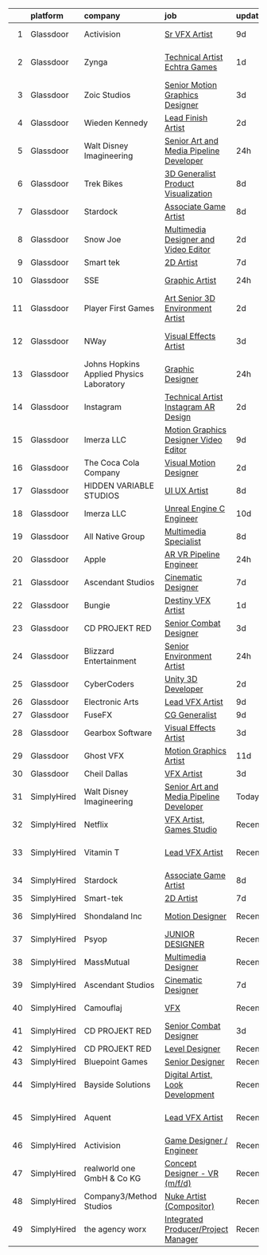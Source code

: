 

|    | platform    | company                                  | job                                                                                                                                                                                                                                                                                                                                                                                                                                                                                                                                                                                                                                                                                                                                                                                                                                                                                                                                                                                                                                                                                                                                                                                                                                                                                                                                                         | update_time   | location               |
|---:|:------------|:-----------------------------------------|:------------------------------------------------------------------------------------------------------------------------------------------------------------------------------------------------------------------------------------------------------------------------------------------------------------------------------------------------------------------------------------------------------------------------------------------------------------------------------------------------------------------------------------------------------------------------------------------------------------------------------------------------------------------------------------------------------------------------------------------------------------------------------------------------------------------------------------------------------------------------------------------------------------------------------------------------------------------------------------------------------------------------------------------------------------------------------------------------------------------------------------------------------------------------------------------------------------------------------------------------------------------------------------------------------------------------------------------------------------|:--------------|:-----------------------|
|  1 | Glassdoor   | Activision                               | [Sr  VFX Artist](https://www.glassdoor.com/partner/jobListing.htm?pos=130&ao=1136043&s=58&guid=000001812d7fb8b48388bd9ef9a9405d&src=GD_JOB_AD&t=SR&vt=w&cs=1_5814dc3d&cb=1654325754488&jobListingId=1007893172419&jrtk=3-0-1g4mnve6tgri7801-1g4mnve7bpkeh800-4b9e7f22fd4d421e-)                                                                                                                                                                                                                                                                                                                                                                                                                                                                                                                                                                                                                                                                                                                                                                                                                                                                                                                                                                                                                                                                             | 9d            | Middleton, WI          |
|  2 | Glassdoor   | Zynga                                    | [Technical Artist   Echtra Games](https://www.glassdoor.com/partner/jobListing.htm?pos=125&ao=1136043&s=58&guid=000001812d7fb8b48388bd9ef9a9405d&src=GD_JOB_AD&t=SR&vt=w&cs=1_9e574741&cb=1654325754487&jobListingId=1007913992622&jrtk=3-0-1g4mnve6tgri7801-1g4mnve7bpkeh800-b359a468225a3754-)                                                                                                                                                                                                                                                                                                                                                                                                                                                                                                                                                                                                                                                                                                                                                                                                                                                                                                                                                                                                                                                            | 1d            | San Francisco, CA      |
|  3 | Glassdoor   | Zoic Studios                             | [Senior Motion Graphics Designer](https://www.glassdoor.com/partner/jobListing.htm?pos=106&ao=1136043&s=58&guid=000001812d7fb8b48388bd9ef9a9405d&src=GD_JOB_AD&t=SR&vt=w&ea=1&cs=1_eb8755db&cb=1654325754485&jobListingId=1007907693991&jrtk=3-0-1g4mnve6tgri7801-1g4mnve7bpkeh800-b39aac3e85ed8310-)                                                                                                                                                                                                                                                                                                                                                                                                                                                                                                                                                                                                                                                                                                                                                                                                                                                                                                                                                                                                                                                       | 3d            | Remote                 |
|  4 | Glassdoor   | Wieden Kennedy                           | [Lead Finish Artist](https://www.glassdoor.com/partner/jobListing.htm?pos=127&ao=1136043&s=58&guid=000001812d7fb8b48388bd9ef9a9405d&src=GD_JOB_AD&t=SR&vt=w&ea=1&cs=1_0eaf840c&cb=1654325754487&jobListingId=1007911179539&jrtk=3-0-1g4mnve6tgri7801-1g4mnve7bpkeh800-53be61a54295586d-)                                                                                                                                                                                                                                                                                                                                                                                                                                                                                                                                                                                                                                                                                                                                                                                                                                                                                                                                                                                                                                                                    | 2d            | Portland, OR           |
|  5 | Glassdoor   | Walt Disney Imagineering                 | [Senior Art and Media Pipeline Developer](https://www.glassdoor.com/partner/jobListing.htm?pos=104&ao=1110586&s=58&guid=000001812d7fb8b48388bd9ef9a9405d&src=GD_JOB_AD&t=SR&vt=w&cs=1_30a9a9da&cb=1654325754485&jobListingId=1007917189330&cpc=9908D8D4413DBB8A&jrtk=3-0-1g4mnve6tgri7801-1g4mnve7bpkeh800-57ca073d58ecd374--6NYlbfkN0DAFTyt7pbDCC2JPO79CSdi1dIb81yjczP5qsKcZIxgiRd1qisRd4re16D_VG3-wzVi2F89qZSDP4bq95PAAUigjOr_806aC7iyh7uGfSNWKxsv35YkteaXYNEjXDI2T1HaF4b9fVRk-rz78AybHBfGdW1L-bi3eZyoHVc4XIaWFhecdSOnY1XhKilQxlyPDJjrj8NsQbPA5ufoxaj8cheBTpaygjsy7N0I9K6mgenkZ1oAjvVQzvhdkiDMHytwEDGqeasAJcrx_SMhZ6h9RjHJgP4o9tTV5jYKqqtp4fUpI7YBt7TpYx5t4i_AQxBUizWnbfcgvTw54xq3FNQqF-mh5mHJH3OPhHbR-C04XqAh5YrTpIheSOf_eMtTzu5noBWEiRisNrer537poV6bdaShs6ANGhaSt6mR-URS57FmD_-tovaq34WH_j1joVU-loo%3D)                                                                                                                                                                                                                                                                                                                                                                                                                                                                                                                                                 | 24h           | Cheltenham, MD         |
|  6 | Glassdoor   | Trek Bikes                               | [3D Generalist  Product Visualization](https://www.glassdoor.com/partner/jobListing.htm?pos=129&ao=1136043&s=58&guid=000001812d7fb8b48388bd9ef9a9405d&src=GD_JOB_AD&t=SR&vt=w&cs=1_985d6bec&cb=1654325754487&jobListingId=1007896531100&jrtk=3-0-1g4mnve6tgri7801-1g4mnve7bpkeh800-de7b3e06efde378f-)                                                                                                                                                                                                                                                                                                                                                                                                                                                                                                                                                                                                                                                                                                                                                                                                                                                                                                                                                                                                                                                       | 8d            | Waterloo, WI           |
|  7 | Glassdoor   | Stardock                                 | [Associate Game Artist](https://www.glassdoor.com/partner/jobListing.htm?pos=124&ao=1136043&s=58&guid=000001812d7fb8b48388bd9ef9a9405d&src=GD_JOB_AD&t=SR&vt=w&ea=1&cs=1_d721deeb&cb=1654325754487&jobListingId=1007896497804&jrtk=3-0-1g4mnve6tgri7801-1g4mnve7bpkeh800-4e3b6736ee1e4635-)                                                                                                                                                                                                                                                                                                                                                                                                                                                                                                                                                                                                                                                                                                                                                                                                                                                                                                                                                                                                                                                                 | 8d            | Plymouth, MI           |
|  8 | Glassdoor   | Snow Joe                                 | [Multimedia Designer and Video Editor](https://www.glassdoor.com/partner/jobListing.htm?pos=108&ao=1136043&s=58&guid=000001812d7fb8b48388bd9ef9a9405d&src=GD_JOB_AD&t=SR&vt=w&cs=1_19c1ecea&cb=1654325754485&jobListingId=1007910100343&jrtk=3-0-1g4mnve6tgri7801-1g4mnve7bpkeh800-208a6b042dfd2601-)                                                                                                                                                                                                                                                                                                                                                                                                                                                                                                                                                                                                                                                                                                                                                                                                                                                                                                                                                                                                                                                       | 2d            | Hoboken, NJ            |
|  9 | Glassdoor   | Smart tek                                | [2D Artist](https://www.glassdoor.com/partner/jobListing.htm?pos=101&ao=1110586&s=58&guid=000001812d7fb8b48388bd9ef9a9405d&src=GD_JOB_AD&t=SR&vt=w&ea=1&cs=1_7a04d2f6&cb=1654325754485&jobListingId=1007898657002&cpc=D2F1DE17EE1F43B9&jrtk=3-0-1g4mnve6tgri7801-1g4mnve7bpkeh800-a91642d6d0390945--6NYlbfkN0DP7N_JgDagYY8-Mk0WwzF0Q0gIEsWRfzc2JbQn8QKLxI5WINWVnLWau4r_adrYk_1iygLoHHR6EgNpyowVhjv6oYJWAZTJUj6LVP3HI4YNWLK-mr7phe6wQrl4TArT3Y9kGPKnB7ZbBipykzRT0U-bkqcixq2soOXMeIQY18aPNNk_tc_H3KXqRv6OwkQ3UvplcfTSGSycddnQT-nfv83UY_SE60YBaIfAU7By7QPKWrVDwWNb-eihMAw1Hnn4nP9ITY_1Q6F1GMkglcTfln2kXZJs703ZPMr_9gDwe8Dq6554SinrqueTNRY6eY6Ke2SnuGb_MzNpJTCkNKn8N70owXpAkC9X5LLrrk9Lgy_hrgqqrC1ibvJFLAmNHP_dIFWxXJzrBBxry8FBLOXjouh48uuoc_RzUZ54nw6R5DJHfHWkEIMGHT_46dB3JdS1Ru-VJ_HJXAE1-hXjeJ82y_vZ6oHo6Mp-62JXQVg6Wsxx0wBqg-Pf2qj2)                                                                                                                                                                                                                                                                                                                                                                                                                                                                                                                        | 7d            | Duluth, GA             |
| 10 | Glassdoor   | SSE                                      | [Graphic Artist](https://www.glassdoor.com/partner/jobListing.htm?pos=126&ao=1136043&s=58&guid=000001812d7fb8b48388bd9ef9a9405d&src=GD_JOB_AD&t=SR&vt=w&ea=1&cs=1_0faf4b86&cb=1654325754487&jobListingId=1007916270275&jrtk=3-0-1g4mnve6tgri7801-1g4mnve7bpkeh800-d088b9a833fc76d4-)                                                                                                                                                                                                                                                                                                                                                                                                                                                                                                                                                                                                                                                                                                                                                                                                                                                                                                                                                                                                                                                                        | 24h           | Saint Louis, MO        |
| 11 | Glassdoor   | Player First Games                       | [Art   Senior 3D Environment Artist](https://www.glassdoor.com/partner/jobListing.htm?pos=123&ao=1136043&s=58&guid=000001812d7fb8b48388bd9ef9a9405d&src=GD_JOB_AD&t=SR&vt=w&ea=1&cs=1_fb657e63&cb=1654325754487&jobListingId=1007911094363&jrtk=3-0-1g4mnve6tgri7801-1g4mnve7bpkeh800-7222023228730c61-)                                                                                                                                                                                                                                                                                                                                                                                                                                                                                                                                                                                                                                                                                                                                                                                                                                                                                                                                                                                                                                                    | 2d            | Remote                 |
| 12 | Glassdoor   | NWay                                     | [Visual Effects Artist](https://www.glassdoor.com/partner/jobListing.htm?pos=120&ao=1136043&s=58&guid=000001812d7fb8b48388bd9ef9a9405d&src=GD_JOB_AD&t=SR&vt=w&ea=1&cs=1_5e63fe3d&cb=1654325754486&jobListingId=1007906403680&jrtk=3-0-1g4mnve6tgri7801-1g4mnve7bpkeh800-1d6072695215c2d0-)                                                                                                                                                                                                                                                                                                                                                                                                                                                                                                                                                                                                                                                                                                                                                                                                                                                                                                                                                                                                                                                                 | 3d            | San Francisco, CA      |
| 13 | Glassdoor   | Johns Hopkins Applied Physics Laboratory | [Graphic Designer](https://www.glassdoor.com/partner/jobListing.htm?pos=111&ao=1136043&s=58&guid=000001812d7fb8b48388bd9ef9a9405d&src=GD_JOB_AD&t=SR&vt=w&cs=1_72949681&cb=1654325754486&jobListingId=1007915450048&jrtk=3-0-1g4mnve6tgri7801-1g4mnve7bpkeh800-21f09bc4b8f9cace-)                                                                                                                                                                                                                                                                                                                                                                                                                                                                                                                                                                                                                                                                                                                                                                                                                                                                                                                                                                                                                                                                           | 24h           | Laurel, MD             |
| 14 | Glassdoor   | Instagram                                | [Technical Artist   Instagram AR Design](https://www.glassdoor.com/partner/jobListing.htm?pos=122&ao=1136043&s=58&guid=000001812d7fb8b48388bd9ef9a9405d&src=GD_JOB_AD&t=SR&vt=w&cs=1_2cad4f88&cb=1654325754486&jobListingId=1007910880205&jrtk=3-0-1g4mnve6tgri7801-1g4mnve7bpkeh800-dfe71800a17abd2c-)                                                                                                                                                                                                                                                                                                                                                                                                                                                                                                                                                                                                                                                                                                                                                                                                                                                                                                                                                                                                                                                     | 2d            | New York, NY           |
| 15 | Glassdoor   | Imerza  LLC                              | [Motion Graphics Designer Video Editor](https://www.glassdoor.com/partner/jobListing.htm?pos=128&ao=1136043&s=58&guid=000001812d7fb8b48388bd9ef9a9405d&src=GD_JOB_AD&t=SR&vt=w&ea=1&cs=1_cbf4cd4f&cb=1654325754487&jobListingId=1007892012512&jrtk=3-0-1g4mnve6tgri7801-1g4mnve7bpkeh800-6aa9e19ea3a2c4c8-)                                                                                                                                                                                                                                                                                                                                                                                                                                                                                                                                                                                                                                                                                                                                                                                                                                                                                                                                                                                                                                                 | 9d            | Sarasota, FL           |
| 16 | Glassdoor   | The Coca Cola Company                    | [Visual Motion Designer](https://www.glassdoor.com/partner/jobListing.htm?pos=105&ao=1136043&s=58&guid=000001812d7fb8b48388bd9ef9a9405d&src=GD_JOB_AD&t=SR&vt=w&cs=1_f70d6b7d&cb=1654325754485&jobListingId=1007909030703&jrtk=3-0-1g4mnve6tgri7801-1g4mnve7bpkeh800-6249d2c6d5ddb89c-)                                                                                                                                                                                                                                                                                                                                                                                                                                                                                                                                                                                                                                                                                                                                                                                                                                                                                                                                                                                                                                                                     | 2d            | Atlanta, GA            |
| 17 | Glassdoor   | HIDDEN VARIABLE STUDIOS                  | [UI UX Artist](https://www.glassdoor.com/partner/jobListing.htm?pos=118&ao=1136043&s=58&guid=000001812d7fb8b48388bd9ef9a9405d&src=GD_JOB_AD&t=SR&vt=w&cs=1_82eb68c7&cb=1654325754486&jobListingId=1007894264031&jrtk=3-0-1g4mnve6tgri7801-1g4mnve7bpkeh800-4c6759a2252c06b2-)                                                                                                                                                                                                                                                                                                                                                                                                                                                                                                                                                                                                                                                                                                                                                                                                                                                                                                                                                                                                                                                                               | 8d            | Los Angeles, CA        |
| 18 | Glassdoor   | Imerza  LLC                              | [Unreal Engine   C   Engineer](https://www.glassdoor.com/partner/jobListing.htm?pos=114&ao=1136043&s=58&guid=000001812d7fb8b48388bd9ef9a9405d&src=GD_JOB_AD&t=SR&vt=w&ea=1&cs=1_2a1f3cd5&cb=1654325754486&jobListingId=1007889725581&jrtk=3-0-1g4mnve6tgri7801-1g4mnve7bpkeh800-10aee42739dfba4d-)                                                                                                                                                                                                                                                                                                                                                                                                                                                                                                                                                                                                                                                                                                                                                                                                                                                                                                                                                                                                                                                          | 10d           | Remote                 |
| 19 | Glassdoor   | All Native Group                         | [Multimedia Specialist](https://www.glassdoor.com/partner/jobListing.htm?pos=117&ao=1136043&s=58&guid=000001812d7fb8b48388bd9ef9a9405d&src=GD_JOB_AD&t=SR&vt=w&cs=1_c20f6196&cb=1654325754486&jobListingId=1007896109523&jrtk=3-0-1g4mnve6tgri7801-1g4mnve7bpkeh800-72da6514037460dd-)                                                                                                                                                                                                                                                                                                                                                                                                                                                                                                                                                                                                                                                                                                                                                                                                                                                                                                                                                                                                                                                                      | 8d            | Blackstone, VA         |
| 20 | Glassdoor   | Apple                                    | [AR VR Pipeline Engineer](https://www.glassdoor.com/partner/jobListing.htm?pos=102&ao=1110586&s=58&guid=000001812d7fb8b48388bd9ef9a9405d&src=GD_JOB_AD&t=SR&vt=w&cs=1_2b5e8710&cb=1654325754484&jobListingId=1007917013074&cpc=C4A69CCDBB3B9599&jrtk=3-0-1g4mnve6tgri7801-1g4mnve7bpkeh800-0268696f6776e48b--6NYlbfkN0BvKrLyj5gPmtZO9T8euul8TCxuuKNOtzRJOomxnwSEodTz2Bc-sPZlbtkML8D-m4p0JTgu20NFrQulf_YlnJZW04OlzXT-gTVekIlpdNyaTiNVCN3nLs1Sb4um4pwshnY5UE0paZwAdcrE6_yGxEmFQCMWQstq_w-rK1B_L9pbtovYOI5FWSsMP33cnkkDU33xEog2tYDGVKl_hJ9IIZmW3FGtpdSoVNX8jW0Ds0xO812qdRHn0ru7oFpnY0K9uu7wYZF9KEsc7ynJNJyMcMDq5OckfsPOM38-qGnC9sdwCO--SJOFJ4v5-_TnrVsO6ijqbEWXv82T5_YicKoVhwGm8pOwN481yp92BsH4SNO_HSN0Msl2U5apsKIDhFK9dWMNfBzMDfZMaQu7dmpqkAwfnzJlCZ1fO4EbK6SnxRk0uNewlbiwmK05pq87kaLbpSNAgNE_YlDRqpXyVauZX6AWyfL9PDUtUJhfXtDFROYWrKaTNCc7DcEvo2eLv-lFeeJ43Aabi1Il_RWkyIeQO6G03pftH_lnzmRN2Aai5cl7IiUnlRB7ACU8pv7bDt-HvsonEl1PqLsBQ0IRS8tXQ6wn31S-OWj3aEX8U0E8CpW_Bp3jrmHctgpstfmts2OkOJ8YbIBl9NALMEtg8hZsZnqXtbsueEM7YyYXAKHWTWXxGpdlXd7JcO3uCr_72ihy6BUbL41xaxhQ9xI4_RgksID1prKfmHdzajpFr3huF69UjPgev0IfNyv3nEjq3ThbrkkA3BXod0VnA9KUB9adtgCtHuCpMvQOzrWgE5ez-XCfvGRIbfYMgSG_gdldiknr6FG7oXF45cLD3R2DHVfa06ztHvoQW-4CgffTC-apIFtgzVDuL4QgIAs9fyor3uf4XlrBry663Eks9Dyz44tHRleOJM22dmQlOX_n3XIoXnafJFOSmUscfLCN)                                               | 24h           | Boulder, CO            |
| 21 | Glassdoor   | Ascendant Studios                        | [Cinematic Designer](https://www.glassdoor.com/partner/jobListing.htm?pos=119&ao=1136043&s=58&guid=000001812d7fb8b48388bd9ef9a9405d&src=GD_JOB_AD&t=SR&vt=w&ea=1&cs=1_54f3efb7&cb=1654325754486&jobListingId=1007899698469&jrtk=3-0-1g4mnve6tgri7801-1g4mnve7bpkeh800-75b6fd2f5f8c3296-)                                                                                                                                                                                                                                                                                                                                                                                                                                                                                                                                                                                                                                                                                                                                                                                                                                                                                                                                                                                                                                                                    | 7d            | San Rafael, CA         |
| 22 | Glassdoor   | Bungie                                   | [Destiny VFX Artist](https://www.glassdoor.com/partner/jobListing.htm?pos=110&ao=1136043&s=58&guid=000001812d7fb8b48388bd9ef9a9405d&src=GD_JOB_AD&t=SR&vt=w&ea=1&cs=1_37121d39&cb=1654325754485&jobListingId=1007914521091&jrtk=3-0-1g4mnve6tgri7801-1g4mnve7bpkeh800-f2354eda0b008c11-)                                                                                                                                                                                                                                                                                                                                                                                                                                                                                                                                                                                                                                                                                                                                                                                                                                                                                                                                                                                                                                                                    | 1d            | Bellevue, WA           |
| 23 | Glassdoor   | CD PROJEKT RED                           | [Senior Combat Designer](https://www.glassdoor.com/partner/jobListing.htm?pos=113&ao=1136043&s=58&guid=000001812d7fb8b48388bd9ef9a9405d&src=GD_JOB_AD&t=SR&vt=w&ea=1&cs=1_9fc21581&cb=1654325754486&jobListingId=1007907673245&jrtk=3-0-1g4mnve6tgri7801-1g4mnve7bpkeh800-f0e81066aaac5e79-)                                                                                                                                                                                                                                                                                                                                                                                                                                                                                                                                                                                                                                                                                                                                                                                                                                                                                                                                                                                                                                                                | 3d            | Boston, MA             |
| 24 | Glassdoor   | Blizzard Entertainment                   | [Senior Environment Artist](https://www.glassdoor.com/partner/jobListing.htm?pos=116&ao=1136043&s=58&guid=000001812d7fb8b48388bd9ef9a9405d&src=GD_JOB_AD&t=SR&vt=w&cs=1_4c20b21b&cb=1654325754486&jobListingId=1007917229920&jrtk=3-0-1g4mnve6tgri7801-1g4mnve7bpkeh800-ba9c9fc29fdca6bd-)                                                                                                                                                                                                                                                                                                                                                                                                                                                                                                                                                                                                                                                                                                                                                                                                                                                                                                                                                                                                                                                                  | 24h           | Santa Monica, CA       |
| 25 | Glassdoor   | CyberCoders                              | [Unity 3D Developer](https://www.glassdoor.com/partner/jobListing.htm?pos=103&ao=1110586&s=58&guid=000001812d7fb8b48388bd9ef9a9405d&src=GD_JOB_AD&t=SR&vt=w&ea=1&cs=1_ee2862eb&cb=1654325754485&jobListingId=1007910345773&cpc=FA84DF7EA1EC2398&jrtk=3-0-1g4mnve6tgri7801-1g4mnve7bpkeh800-9a20e9641637c9a4--6NYlbfkN0CpFJQzrgRR8WqXWK1qKKEqALWJw739KlKqr2H-MSI4eoBlI4EFrmor2FYZMP3muM3gKtSVVRGDvvrClVyOggM5xbj5W3kO_sCg4NG8z4Lpbwlwm9R2f-2lUWbizLbqAAsY_WPOqvzQ2AXTw4xu2rd__lBrzfY__D-1jlxQ1WE6zMlzzuAT9SXj0DIgZNNWxzjFZZAICEGgIY_v6RhSA3BFnjnVu41eJNLyWbv5uXv5CGeQ5_jAmGQmZZdn25LnMelfUFXRVN9mDhahjhLLLPd9tLFz6tt4X8NeXupYEzxwjbFJZoMMc889YkpB7MFLKOPvXBVr27L-zXUrnnDiq_U6VXNaRhD9ndhne_ZmMvMglDaL2M0LVKbi0svmCXEUAB7jSoQ_B6YyrItRX7dDUncmJknYo1N3IV8IqcG6dGzRLALpDZT5wmLv5eFcYncNBozEXp84sGAOZSp2t04jnaLkNzskdLsVAILia6Z-xguTVJ-kYg4Gz_Bm9m3tZEnvscytkmC8PJQhrzQfKR8_WCipAahyNhXLIbzFeKs508fAKrRad40PPSYEQLTgGuYHdy4i96Vvzhi_w-eaKuKqgmQ8nP94yCi7vuExvaJu5HuV07OmtbCYhquqgum6wqiMmxWJzP4M3X-7pTPMPnvDJ7785urCEAVDc4l-ksv0JF18kAUtodBgW1MCJ-p9ne_gxQ6DGmpqIfz4nRNlo9IOUR19cYU8WhbpgmZFXqZNnisRkkV2ap1g2cHNOyDRayd6AxrmDDVohh2778lIoZf0lGsyQixSmXHHhcUvVqerkQx8NBBV0BnKsfytK8Q6tizkI7pP6Fg1g4zfPlBkJeFDLY_VMyP0t-VE50-RsjqxbMyOaVUmf1pz4ujifs9D8X9klJkB7p0MvE2eRSHEBOXvaEfyjIANADJhXWLJk2ozS5WR-c7FeeiepcfeUgM0nAQBQNDMbJeq2MofPFdQgxIyrkosd1l-Nj0Kc1g%3D) | 2d            | Los Angeles, CA        |
| 26 | Glassdoor   | Electronic Arts                          | [Lead VFX Artist](https://www.glassdoor.com/partner/jobListing.htm?pos=112&ao=1136043&s=58&guid=000001812d7fb8b48388bd9ef9a9405d&src=GD_JOB_AD&t=SR&vt=w&cs=1_d86b6382&cb=1654325754486&jobListingId=1007893634681&jrtk=3-0-1g4mnve6tgri7801-1g4mnve7bpkeh800-3a8b9d5b68e1e55e-)                                                                                                                                                                                                                                                                                                                                                                                                                                                                                                                                                                                                                                                                                                                                                                                                                                                                                                                                                                                                                                                                            | 9d            | Seattle, WA            |
| 27 | Glassdoor   | FuseFX                                   | [CG Generalist](https://www.glassdoor.com/partner/jobListing.htm?pos=121&ao=1136043&s=58&guid=000001812d7fb8b48388bd9ef9a9405d&src=GD_JOB_AD&t=SR&vt=w&cs=1_30a0db01&cb=1654325754486&jobListingId=1007893407949&jrtk=3-0-1g4mnve6tgri7801-1g4mnve7bpkeh800-b63f6f690776ec50-)                                                                                                                                                                                                                                                                                                                                                                                                                                                                                                                                                                                                                                                                                                                                                                                                                                                                                                                                                                                                                                                                              | 9d            | Atlanta, GA            |
| 28 | Glassdoor   | Gearbox Software                         | [Visual Effects Artist](https://www.glassdoor.com/partner/jobListing.htm?pos=107&ao=1136043&s=58&guid=000001812d7fb8b48388bd9ef9a9405d&src=GD_JOB_AD&t=SR&vt=w&ea=1&cs=1_faeee30d&cb=1654325754485&jobListingId=1007907452012&jrtk=3-0-1g4mnve6tgri7801-1g4mnve7bpkeh800-645c44b0e4603573-)                                                                                                                                                                                                                                                                                                                                                                                                                                                                                                                                                                                                                                                                                                                                                                                                                                                                                                                                                                                                                                                                 | 3d            | Frisco, TX             |
| 29 | Glassdoor   | Ghost VFX                                | [Motion Graphics Artist](https://www.glassdoor.com/partner/jobListing.htm?pos=115&ao=1136043&s=58&guid=000001812d7fb8b48388bd9ef9a9405d&src=GD_JOB_AD&t=SR&vt=w&ea=1&cs=1_d6ce84c5&cb=1654325754486&jobListingId=1007885916881&jrtk=3-0-1g4mnve6tgri7801-1g4mnve7bpkeh800-df57d203ebaf75ae-)                                                                                                                                                                                                                                                                                                                                                                                                                                                                                                                                                                                                                                                                                                                                                                                                                                                                                                                                                                                                                                                                | 11d           | Burbank, CA            |
| 30 | Glassdoor   | Cheil Dallas                             | [VFX Artist](https://www.glassdoor.com/partner/jobListing.htm?pos=109&ao=1136043&s=58&guid=000001812d7fb8b48388bd9ef9a9405d&src=GD_JOB_AD&t=SR&vt=w&ea=1&cs=1_79617b09&cb=1654325754485&jobListingId=1007905103023&jrtk=3-0-1g4mnve6tgri7801-1g4mnve7bpkeh800-722744735316398a-)                                                                                                                                                                                                                                                                                                                                                                                                                                                                                                                                                                                                                                                                                                                                                                                                                                                                                                                                                                                                                                                                            | 3d            | Plano, TX              |
| 31 | SimplyHired | Walt Disney Imagineering                 | [Senior Art and Media Pipeline Developer](https://www.simplyhired.com/job/7SJ_-Y3heD_RNnurwN67OqdkOAAiopK_oMOJ0A6XbwGZmZ2PBSpaMQ?q=vfx+designer)                                                                                                                                                                                                                                                                                                                                                                                                                                                                                                                                                                                                                                                                                                                                                                                                                                                                                                                                                                                                                                                                                                                                                                                                            | Today         | King William, VA       |
| 32 | SimplyHired | Netflix                                  | [VFX Artist, Games Studio](https://www.simplyhired.com/job/yZzaIP6yHguF-mhsPAMWt5U0Wg9-ObCmh59cr13zFSViAE3-VUXpSA?q=vfx+designer)                                                                                                                                                                                                                                                                                                                                                                                                                                                                                                                                                                                                                                                                                                                                                                                                                                                                                                                                                                                                                                                                                                                                                                                                                           | Recently      | Remote                 |
| 33 | SimplyHired | Vitamin T                                | [Lead VFX Artist](https://www.simplyhired.com/job/ftsXkTp0wzSFhsyYtMgkslB_50lFl9GuGoa77lrR0gb9kKrA70dpSA?q=vfx+designer)                                                                                                                                                                                                                                                                                                                                                                                                                                                                                                                                                                                                                                                                                                                                                                                                                                                                                                                                                                                                                                                                                                                                                                                                                                    | Recently      | San Francisco, CA      |
| 34 | SimplyHired | Stardock                                 | [Associate Game Artist](https://www.simplyhired.com/job/9nzSqWZQJuN0fMQJ8gu2iK43Q9y-wsRP8N0qOY2OwqBWVTXYuoen5Q?q=vfx+designer)                                                                                                                                                                                                                                                                                                                                                                                                                                                                                                                                                                                                                                                                                                                                                                                                                                                                                                                                                                                                                                                                                                                                                                                                                              | 8d            | Plymouth, MI           |
| 35 | SimplyHired | Smart-tek                                | [2D Artist](https://www.simplyhired.com/job/FCrKEoPFZXc7byy_W9sf8bLqIR3RW6cGf8-M4aXZnlV28OY9UeoIxg?q=vfx+designer)                                                                                                                                                                                                                                                                                                                                                                                                                                                                                                                                                                                                                                                                                                                                                                                                                                                                                                                                                                                                                                                                                                                                                                                                                                          | 7d            | Duluth, GA             |
| 36 | SimplyHired | Shondaland Inc                           | [Motion Designer](https://www.simplyhired.com/job/-BUZUXjjFfHWiP2DE5feesDWvuMtOPWFb8O1LHZihYlKNiD2xD0k5w?q=vfx+designer)                                                                                                                                                                                                                                                                                                                                                                                                                                                                                                                                                                                                                                                                                                                                                                                                                                                                                                                                                                                                                                                                                                                                                                                                                                    | Recently      | Los Angeles, CA        |
| 37 | SimplyHired | Psyop                                    | [JUNIOR DESIGNER](https://www.simplyhired.com/job/zSJ2o2OxFVF9AqKa__B93UhQBlvvf_irwOF_5c0XrRg_GvznVO0-KQ?q=vfx+designer)                                                                                                                                                                                                                                                                                                                                                                                                                                                                                                                                                                                                                                                                                                                                                                                                                                                                                                                                                                                                                                                                                                                                                                                                                                    | Recently      | New York, NY           |
| 38 | SimplyHired | MassMutual                               | [Multimedia Designer](https://www.simplyhired.com/job/CcrU9vrSkGHbpIUYgeeXblyTDRVIr4YTMiVQ_qAhle0d3zCaETwMXg?q=vfx+designer)                                                                                                                                                                                                                                                                                                                                                                                                                                                                                                                                                                                                                                                                                                                                                                                                                                                                                                                                                                                                                                                                                                                                                                                                                                | Recently      | Springfield, MA        |
| 39 | SimplyHired | Ascendant Studios                        | [Cinematic Designer](https://www.simplyhired.com/job/zygCMaVA2ARaSoXCZ9SG4nX8EOauT8LJsiPwOqf6ZR0PVz2PSVwgGw?q=vfx+designer)                                                                                                                                                                                                                                                                                                                                                                                                                                                                                                                                                                                                                                                                                                                                                                                                                                                                                                                                                                                                                                                                                                                                                                                                                                 | 7d            | San Rafael, CA         |
| 40 | SimplyHired | Camouflaj                                | [VFX](https://www.simplyhired.com/job/xZQA6n7s6gQI6DeYouw-qK4Q6L_bMQeG2ISjx3BsxLPYW1q78BtYYA?q=vfx+designer)                                                                                                                                                                                                                                                                                                                                                                                                                                                                                                                                                                                                                                                                                                                                                                                                                                                                                                                                                                                                                                                                                                                                                                                                                                                | Recently      | Bellevue, WA           |
| 41 | SimplyHired | CD PROJEKT RED                           | [Senior Combat Designer](https://www.simplyhired.com/job/MXzvXgxoZNypeqHXVJzRdRAnRSsUE9ZiDXFk3R59HXm8DTfkQRskWQ?q=vfx+designer)                                                                                                                                                                                                                                                                                                                                                                                                                                                                                                                                                                                                                                                                                                                                                                                                                                                                                                                                                                                                                                                                                                                                                                                                                             | 3d            | Boston, MA             |
| 42 | SimplyHired | CD PROJEKT RED                           | [Level Designer](https://www.simplyhired.com/job/CmzPF2m9J_gV0nCLy7zW4LfA6hUxtfLJ5jgxnwfdS909_5kRiqbxmw?q=vfx+designer)                                                                                                                                                                                                                                                                                                                                                                                                                                                                                                                                                                                                                                                                                                                                                                                                                                                                                                                                                                                                                                                                                                                                                                                                                                     | Recently      | Boston, MA             |
| 43 | SimplyHired | Bluepoint Games                          | [Senior Designer](https://www.simplyhired.com/job/9eRdtg9ksSZK8slAYEo4EMrlj5OXAWuh0xuE6H3uwY2hxBV9RtOwOQ?q=vfx+designer)                                                                                                                                                                                                                                                                                                                                                                                                                                                                                                                                                                                                                                                                                                                                                                                                                                                                                                                                                                                                                                                                                                                                                                                                                                    | Recently      | Austin, TX             |
| 44 | SimplyHired | Bayside Solutions                        | [Digital Artist, Look Development](https://www.simplyhired.com/job/Fm-2iIcyJnLeL0aRhsyXEoCxsEyHUONfo-5aMXUWCJPIHrC9ajIwwA?q=vfx+designer)                                                                                                                                                                                                                                                                                                                                                                                                                                                                                                                                                                                                                                                                                                                                                                                                                                                                                                                                                                                                                                                                                                                                                                                                                   | Recently      | Sunnyvale, CA          |
| 45 | SimplyHired | Aquent                                   | [Lead VFX Artist](https://www.simplyhired.com/job/z3eFdHTXdqmZsD1mjGYVCSE-d6cjpVtT95D3YvZAkWFtx7Dg_IZpxw?q=vfx+designer)                                                                                                                                                                                                                                                                                                                                                                                                                                                                                                                                                                                                                                                                                                                                                                                                                                                                                                                                                                                                                                                                                                                                                                                                                                    | Recently      | San Francisco, CA      |
| 46 | SimplyHired | Activision                               | [Game Designer / Engineer](https://www.simplyhired.com/job/mvyJVImSNkRNGU7RQRq9NK4bP0WyGwVdbqKTESj9aJHphHk9dScNEg?q=vfx+designer)                                                                                                                                                                                                                                                                                                                                                                                                                                                                                                                                                                                                                                                                                                                                                                                                                                                                                                                                                                                                                                                                                                                                                                                                                           | Recently      | Austin, TX             |
| 47 | SimplyHired | realworld one GmbH & Co KG               | [Concept Designer - VR (m/f/d)](https://www.simplyhired.com/job/9M9B0HjzlxbnEWwSs63j38J2jv4QAGwRz17kgQnuQPJjtHPVVTunxA?q=vfx+designer)                                                                                                                                                                                                                                                                                                                                                                                                                                                                                                                                                                                                                                                                                                                                                                                                                                                                                                                                                                                                                                                                                                                                                                                                                      | Recently      | Remote                 |
| 48 | SimplyHired | Company3/Method Studios                  | [Nuke Artist (Compositor)](https://www.simplyhired.com/job/_jPA1XCOmjo5NJOwYv4OZTiUzc5W7r2fWQPvUi63XBzGzq3JrMm0Fw?q=vfx+designer)                                                                                                                                                                                                                                                                                                                                                                                                                                                                                                                                                                                                                                                                                                                                                                                                                                                                                                                                                                                                                                                                                                                                                                                                                           | Recently      | New York, NY           |
| 49 | SimplyHired | the agency worx                          | [Integrated Producer/Project Manager](https://www.simplyhired.com/job/rVYdgbxCJSHZs5IgtW-7mt1CC9udnVwpTAZANyxJ709ZoeOn2cPOMg?q=vfx+designer)                                                                                                                                                                                                                                                                                                                                                                                                                                                                                                                                                                                                                                                                                                                                                                                                                                                                                                                                                                                                                                                                                                                                                                                                                | Recently      | Township of Warren, NJ |